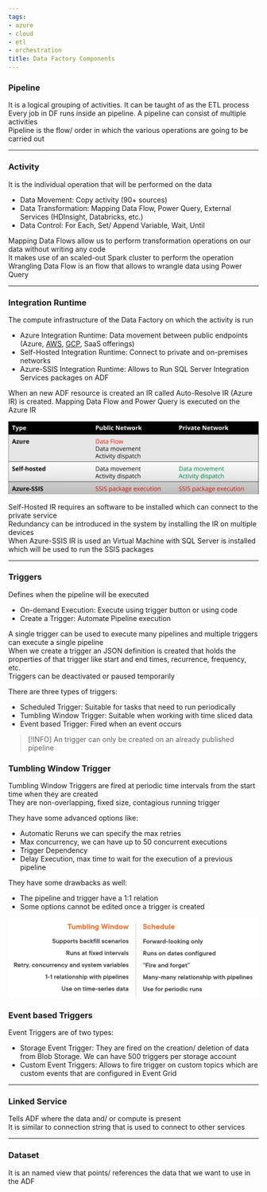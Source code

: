 ```yaml
---
tags:
- azure
- cloud
- etl
- orchestration
title: Data Factory Components
---
```


### Pipeline

It is a logical grouping of activities. It can be taught of as the ETL process  
Every job in DF runs inside an pipeline. A pipeline can consist of multiple activities  
Pipeline is the flow/ order in which the various operations are going to be carried out

---

### Activity

It is the individual operation that will be performed on the data

* Data Movement: Copy activity (90+ sources)
* Data Transformation: Mapping Data Flow, Power Query, External Services (HDInsight, Databricks, etc.)
* Data Control: For Each, Set/ Append Variable, Wait, Until

Mapping Data Flows allow us to perform transformation operations on our data without writing any code  
It makes use of an scaled-out Spark cluster to perform the operation  
Wrangling Data Flow is an flow that allows to wrangle data using Power Query

---

### Integration Runtime

The compute infrastructure of the Data Factory on which the activity is run

* Azure Integration Runtime: Data movement between public endpoints (Azure, [AWS](../../../aws/aws.md), [GCP](../../../gcp/gcp.md), SaaS offerings)
* Self-Hosted Integration Runtime: Connect to private and on-premises networks
* Azure-SSIS Integration Runtime: Allows to Run SQL Server Integration Services packages on ADF

When an new ADF resource is created an IR called Auto-Resolve IR (Azure IR) is created. 
Mapping Data Flow and Power Query is executed on the Azure IR

![Integration Runtime|600](../../images/integration-runtime.png)

Self-Hosted IR requires an software to be installed which can connect to the private service  
Redundancy can be introduced in the system by installing the IR on multiple devices  
When Azure-SSIS IR is used an Virtual Machine with SQL Server is installed which will be used to run the SSIS packages

---

### Triggers

Defines when the pipeline will be executed

* On-demand Execution: Execute using trigger button or using code
* Create a Trigger: Automate Pipeline execution

A single trigger can be used to execute many pipelines and multiple triggers can execute a single pipeline  
When we create a trigger an JSON definition is created that holds the properties of that trigger like start and end times, recurrence, frequency, etc.  
Triggers can be deactivated or paused temporarily

There are three types of triggers:

* Scheduled Trigger: Suitable for tasks that need to run periodically
* Tumbling Window Trigger: Suitable when working with time sliced data
* Event based Trigger: Fired when an event occurs

 > [!INFO]
 > An trigger can only be created on an already published pipeline

### Tumbling Window Trigger

Tumbling Window Triggers are fired at periodic time intervals from the start time when they are created  
They are non-overlapping, fixed size, contagious running trigger

They have some advanced options like:

* Automatic Reruns we can specify the max retries
* Max concurrency, we can have up to 50 concurrent executions
* Trigger Dependency
* Delay Execution, max time to wait for the execution of a previous pipeline

They have some drawbacks as well:

* The pipeline and trigger have a 1:1 relation
* Some options cannot be edited once a trigger is created

![Tumbling Window and Schedule|600](../../images/tumbling-windows-and-schedule.png)

### Event based Triggers

Event Triggers are of two types:

* Storage Event Trigger: They are fired on the creation/ deletion of data from Blob Storage. We can have 500 triggers per storage account
* Custom Event Triggers: Allows to fire trigger on custom topics which are custom events that are configured in Event Grid

---

### Linked Service

Tells ADF where the data and/ or compute is present  
It is similar to connection string that is used to connect to other services

---

### Dataset

It is an named view that points/ references the data that we want to use in the ADF